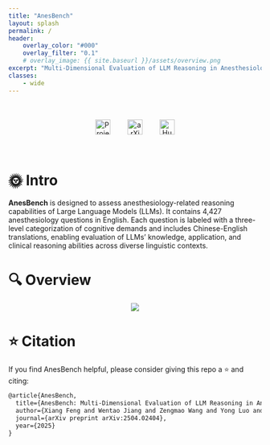 ```yaml
---
title: "AnesBench"
layout: splash
permalink: /
header:
    overlay_color: "#000"
    overlay_filter: "0.1"
    # overlay_image: {{ site.baseurl }}/assets/overview.png
excerpt: "Multi-Dimensional Evaluation of LLM Reasoning in Anesthesiology"
classes:
    - wide
---
```


  <div style="display: flex; justify-content: center; align-items: center;">
    <div style="text-align: center; padding: 20px;">
      <div>
        <a href="https://github.com/MiliLab/AnesBench" target="_blank" style="display: inline-block; margin: 15px;">
          <img src="https://img.shields.io/badge/Project-AnesBench-4183C4.svg?logo=Github" alt="Project Page" style="height: 30px; transition: transform 0.25s ease;" onmouseover="this.style.transform='scale(1.15)'" onmouseout="this.style.transform='scale(1)'">
        </a>
        <a href="https://arxiv.org/abs/2504.02404" target="_blank" style="display: inline-block; margin: 15px;">
          <img src="https://img.shields.io/badge/Arxiv-2504.02404-b31b1b.svg?logo=arXiv" alt="arXiv Link" style="height: 30px; transition: transform 0.25s ease;" onmouseover="this.style.transform='scale(1.15)'" onmouseout="this.style.transform='scale(1)'">
        </a>
        <a href="https://huggingface.co/datasets/MiliLab/AnesBench" target="_blank" style="display: inline-block; margin: 15px;">
          <img src="https://img.shields.io/badge/🤗%20HuggingFace-AnesBench-FFD43B.svg" alt="HuggingFace Dataset" style="height: 30px; transition: transform 0.25s ease;" onmouseover="this.style.transform='scale(1.15)'" onmouseout="this.style.transform='scale(1)'">
        </a>
      </div>
    </div>
  </div>


# 🌞 Intro
**AnesBench** is designed to assess anesthesiology-related reasoning capabilities of Large Language Models (LLMs). 
It contains 4,427 anesthesiology questions in English. 
Each question is labeled with a three-level categorization of cognitive demands and includes Chinese-English translations, 
enabling evaluation of LLMs’ knowledge, application, and clinical reasoning abilities across diverse linguistic contexts.

# 🔍 Overview
<figure>
<div align="center">
<img src="{{ site.baseurl }}/assets/overview.png">
</div>
<div align="center">
<!-- <figcaption align = "center"><b>Figure 1: Overview of the AnesBench. 
    </b></figcaption> -->
</div>
</figure>


# ⭐ Citation

If you find AnesBench helpful, please consider giving this repo a ⭐ and citing:

```latex
@article{AnesBench,
  title={AnesBench: Multi-Dimensional Evaluation of LLM Reasoning in Anesthesiology},
  author={Xiang Feng and Wentao Jiang and Zengmao Wang and Yong Luo and Pingbo Xu and Baosheng Yu and Hua Jin and Bo Du and Jing Zhang},
  journal={arXiv preprint arXiv:2504.02404},
  year={2025}
}
```